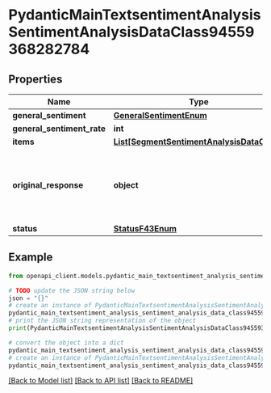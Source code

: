 # PydanticMainTextsentimentAnalysisSentimentAnalysisDataClass94559368282784


## Properties

Name | Type | Description | Notes
------------ | ------------- | ------------- | -------------
**general_sentiment** | [**GeneralSentimentEnum**](GeneralSentimentEnum.md) |  | 
**general_sentiment_rate** | **int** |  | 
**items** | [**List[SegmentSentimentAnalysisDataClass]**](SegmentSentimentAnalysisDataClass.md) |  | [optional] 
**original_response** | **object** | original response sent by the provider, hidden by default, show it by passing the &#x60;show_original_response&#x60; field to &#x60;true&#x60; in your request | [optional] 
**status** | [**StatusF43Enum**](StatusF43Enum.md) |  | 

## Example

```python
from openapi_client.models.pydantic_main_textsentiment_analysis_sentiment_analysis_data_class94559368282784 import PydanticMainTextsentimentAnalysisSentimentAnalysisDataClass94559368282784

# TODO update the JSON string below
json = "{}"
# create an instance of PydanticMainTextsentimentAnalysisSentimentAnalysisDataClass94559368282784 from a JSON string
pydantic_main_textsentiment_analysis_sentiment_analysis_data_class94559368282784_instance = PydanticMainTextsentimentAnalysisSentimentAnalysisDataClass94559368282784.from_json(json)
# print the JSON string representation of the object
print(PydanticMainTextsentimentAnalysisSentimentAnalysisDataClass94559368282784.to_json())

# convert the object into a dict
pydantic_main_textsentiment_analysis_sentiment_analysis_data_class94559368282784_dict = pydantic_main_textsentiment_analysis_sentiment_analysis_data_class94559368282784_instance.to_dict()
# create an instance of PydanticMainTextsentimentAnalysisSentimentAnalysisDataClass94559368282784 from a dict
pydantic_main_textsentiment_analysis_sentiment_analysis_data_class94559368282784_form_dict = pydantic_main_textsentiment_analysis_sentiment_analysis_data_class94559368282784.from_dict(pydantic_main_textsentiment_analysis_sentiment_analysis_data_class94559368282784_dict)
```
[[Back to Model list]](../README.md#documentation-for-models) [[Back to API list]](../README.md#documentation-for-api-endpoints) [[Back to README]](../README.md)


